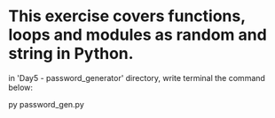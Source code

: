# This exercise covers functions, loops and modules as random and string in Python.

in 'Day5 - password_generator' directory, write terminal the command below:

py password_gen.py 
